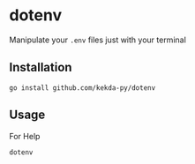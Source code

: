 # dotenv

Manipulate your `.env` files just with your terminal

## Installation
```
go install github.com/kekda-py/dotenv
```

## Usage
For Help
```
dotenv
```
